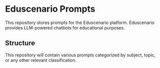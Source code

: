 # Eduscenario Prompts

This repository stores prompts for the Eduscenario platform. Eduscenario provides LLM-powered chatbots for educational purposes.

## Structure

This repository will contain various prompts categorized by subject, topic, or any other relevant classification. 